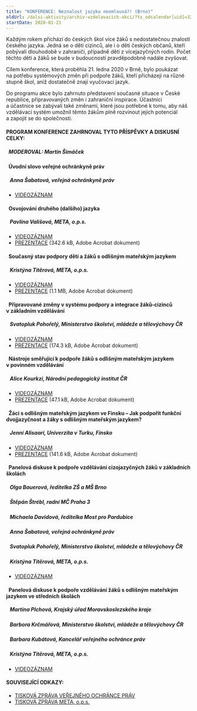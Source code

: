 ```yaml
---
title: "KONFERENCE: Neznalost jazyka neomlouvá?! (Brno)"
oldUrl: /dalsi-aktivity/archiv-vzdelavacich-akci/?tx_odcalendar[uid]=328&cHash=da69beb84c4ada97b37de61efc4d5edb
startDate: 2020-01-21
---
```


<p class="align-blok">Každým rokem přichází do českých škol více žáků s nedostatečnou znalostí českého jazyka. Jedná se o děti cizinců, ale i o děti českých občanů, kteří pobývali dlouhodobě v zahraničí, případně děti z vícejazyčných rodin. Počet těchto dětí a žáků se bude v budoucnosti pravděpodobně nadále zvyšovat.</p>
<p class="align-blok">Cílem konference, která proběhla 21. ledna 2020 v Brně, bylo poukázat na potřebu systémových změn při podpoře žáků, kteří přicházejí na různé stupně škol, aniž dostatečně znají vyučovací jazyk.</p>
<p class="align-blok">Do programu akce bylo zahrnuto představení současné situace v České republice, připravovaných změn i zahraniční inspirace. Účastníci a účastnice se zabývali také změnami, které jsou potřebné k tomu, aby náš vzdělávací systém umožnil těmto žákům plně rozvinout jejich potenciál a zapojit se do společnosti.</p><h4 class="align-center">PROGRAM KONFERENCE ZAHRNOVAL TYTO PŘÍSPĚVKY A DISKUSNÍ CELKY:</h4>
<p class="align-center"></p><h5>  MODEROVAL: Martin Šimáček</h5><h4 class="oranzova">  Úvodní slovo veřejné ochránkyně práv </h4><h5>   Anna Šabatová, veřejná ochránkyně práv</h5><ul><li><a href="http://ochrance.livebox.cz/VoD/20200128-082107-metasabatova-tthjwp.html">VIDEOZÁZNAM</a></li></ul><p></p><h4 class="oranzova">  Osvojování druhého (dalšího) jazyka</h4><h5>   Pavlína Vališová, META, o.p.s.</h5><ul><li><a href="http://ochrance.livebox.cz/VoD/20200128-082157-metavalisova-dqomvt.html">VIDEOZÁZNAM</a></li><li><a href="https://www.ochrance.cz/uploads-import/projekt_ESF/00_2020_VA/KONFERENCE_SYMPOZIA_ATP/01_21_Neznalost_jazyka_neomlouva__/ARCHIV/01_21_1_PREZENTACE_Pavlina_Valisova.pdf" target="_blank">PREZENTACE</a> (342.6 kB, Adobe Acrobat dokument)</li></ul><p></p><h4 class="oranzova">  Současný stav podpory dětí a žáků s odlišným mateřským jazykem</h4><h5>   Kristýna Titěrová, META, o.p.s.</h5><ul><li><a href="http://ochrance.livebox.cz/VoD/20200128-082347-metatiterova-uolozs.html">VIDEOZÁZNAM</a></li><li><a href="https://www.ochrance.cz/uploads-import/projekt_ESF/00_2020_VA/KONFERENCE_SYMPOZIA_ATP/01_21_Neznalost_jazyka_neomlouva__/ARCHIV/01_21_2_PREZENTACE_Kristyna_Titerova.pdf" target="_blank">PREZENTACE</a> (1.1 MB, Adobe Acrobat dokument)</li></ul><p></p><h4 class="oranzova">  Připravované změny v systému podpory a integrace žáků-cizinců v základním vzdělávání</h4><h5>   Svatopluk Pohořelý, Ministerstvo školství, mládeže a tělovýchovy ČR</h5><ul><li><a href="http://ochrance.livebox.cz/VoD/20200128-082715-metapohorely-lhsxwf.html">VIDEOZÁZNAM</a></li><li><a href="https://www.ochrance.cz/uploads-import/projekt_ESF/00_2020_VA/KONFERENCE_SYMPOZIA_ATP/01_21_Neznalost_jazyka_neomlouva__/ARCHIV/01_21_3_PREZENTACE_Svatopluk_Pohorely.pdf" target="_blank">PREZENTACE</a> (174.3 kB, Adobe Acrobat dokument)</li></ul><p></p><h4 class="oranzova">  Nástroje směřující k podpoře žáků s odlišným mateřským jazykem v povinném vzdělávání</h4><h5>   Alice Kourkzi, Národní pedagogický institut ČR</h5><ul><li><a href="http://ochrance.livebox.cz/VoD/20200128-082558-metakourkzi-tpnccm.html">VIDEOZÁZNAM</a></li><li><a href="https://www.ochrance.cz/uploads-import/projekt_ESF/00_2020_VA/KONFERENCE_SYMPOZIA_ATP/01_21_Neznalost_jazyka_neomlouva__/ARCHIV/01_21_4_PREZENTACE_Alice_Kourkzi.pdf" target="_blank">PREZENTACE</a> (47.1 kB, Adobe Acrobat dokument)</li></ul><p></p><h4 class="oranzova">  Žáci s odlišným mateřským jazykem ve Finsku – Jak podpořit funkční dvojjazyčnost a žáky s odlišným mateřským jazykem?</h4><h5>   Jenni Alisaari, Univerzita v Turku, Finsko</h5><ul><li><a href="http://ochrance.livebox.cz/VoD/20200128-082835-metaalissari-tmbugs.html">VIDEOZÁZNAM</a></li><li><a href="https://www.ochrance.cz/uploads-import/projekt_ESF/00_2020_VA/KONFERENCE_SYMPOZIA_ATP/01_21_Neznalost_jazyka_neomlouva__/ARCHIV/01_21_5_PREZENTACE_Jenni_Alisaari.pdf" target="_blank">PREZENTACE</a> (141.6 kB, Adobe Acrobat dokument)</li></ul><p></p><h4 class="oranzova">  Panelová diskuse k podpoře vzdělávání cizojazyčných žáků v základních školách</h4><h5>   Olga Bauerová, ředitelka ZŠ a MŠ Brno</h5><h5>   Štěpán Štrébl, radní MČ Praha 3</h5><h5>   Michaela Davidová, ředitelka Most pro Pardubice</h5><h5>   Anna Šabatová, veřejná ochránkyně práv</h5><h5>   Svatopluk Pohořelý, Ministerstvo školství, mládeže a tělovýchovy ČR</h5><h5>   Kristýna Titěrová, META, o.p.s.</h5><h5></h5><p></p><ul><li><a href="http://ochrance.livebox.cz/VoD/20200128-082941-panel1-mvbfdx.html">VIDEOZÁZNAM</a></li></ul><p></p><h4 class="oranzova">  Panelová diskuse k podpoře vzdělávání žáků s odlišným mateřským jazykem ve středních školách</h4><h5>   Martina Plchová, Krajský úřad Moravskoslezského kraje</h5><h5>   Barbora Krčmářová, Ministerstvo školství, mládeže a tělovýchovy ČR</h5><h5>   Barbara Kubátová, Kancelář veřejného ochránce práv</h5><h5>   Kristýna Titěrová, META, o.p.s.</h5><p></p><ul><li><a href="http://ochrance.livebox.cz/VoD/20200128-083030-metapanel2-upjkpa.html">VIDEOZÁZNAM</a></li></ul><p></p><h4 class="align-center">SOUVISEJÍCÍ ODKAZY:</h4>
<p class="align-center"></p><ul><li><a href="https://www.ochrance.cz/aktualne/tiskove-zpravy-2020/vzdelavaci-system-nepocita-s-zaky-s-odlisnym-materskym-jazykem/" target="_blank">TISKOVÁ ZPRÁVA VEŘEJNÉHO OCHRÁNCE PRÁV</a></li><li><a href="https://www.meta-ops.cz/aktuality/konference-v-brne-vzdelavaci-system-nepocita-s-zaky-s-odlisnym-materskym-jazykem" target="_blank">TISKOVÁ ZPRÁVA META, o.p.s.</a></li></ul>
